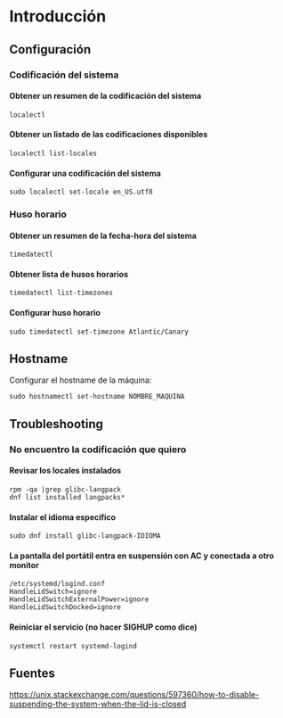# Introducción

## Configuración

### Codificación del sistema

#### Obtener un resumen de la codificación del sistema

```
localectl
```

#### Obtener un listado de las codificaciones disponibles

```
localectl list-locales
```

#### Configurar una codificación del sistema

```
sudo localectl set-locale en_US.utf8
```

### Huso horario

#### Obtener un resumen de la fecha-hora del sistema

```
timedatectl
```

#### Obtener lista de husos horarios

```
timedatectl list-timezones
```

#### Configurar huso horario

```
sudo timedatectl set-timezone Atlantic/Canary
```

## Hostname

Configurar el hostname de la máquina:

```
sudo hostnamectl set-hostname NOMBRE_MAQUINA
```

## Troubleshooting

### No encuentro la codificación que quiero

#### Revisar los locales instalados

```
rpm -qa |grep glibc-langpack
dnf list installed langpacks*
```

#### Instalar el idioma específico

```
sudo dnf install glibc-langpack-IDIOMA
```

#### La pantalla del portátil entra en suspensión con AC y conectada a otro monitor

```
/etc/systemd/logind.conf
HandleLidSwitch=ignore
HandleLidSwitchExternalPower=ignore
HandleLidSwitchDocked=ignore
```

#### Reiniciar el servicio (no hacer SIGHUP como dice)

```
systemctl restart systemd-logind
```

## Fuentes

https://unix.stackexchange.com/questions/597360/how-to-disable-suspending-the-system-when-the-lid-is-closed